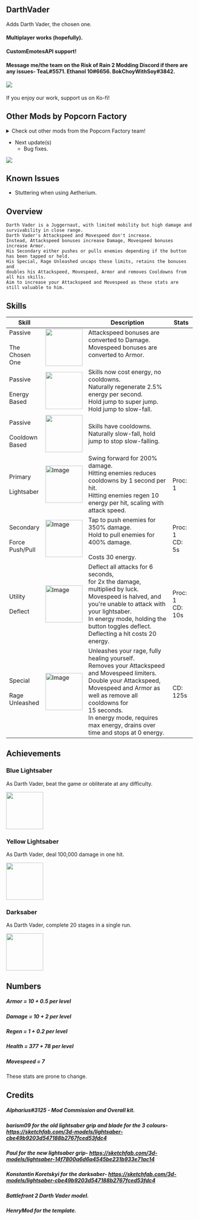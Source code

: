 ## DarthVader
Adds Darth Vader, the chosen one.
#### Multiplayer works (hopefully). 
#### CustomEmotesAPI support!
#### Message me/the team on the Risk of Rain 2 Modding Discord if there are any issues- TeaL#5571. Ethanol 10#6656. BokChoyWithSoy#3842.  
#### <a href="https://ko-fi.com/popcornfactory"><img src="https://user-images.githubusercontent.com/93917577/160220529-efed5020-90ac-467e-98f2-27b5c162d744.png"> </a>
If you enjoy our work, support us on Ko-fi!
## Other Mods by Popcorn Factory
<details>
<summary>Check out other mods from the Popcorn Factory team!</summary>
<div>
    <a href="https://thunderstore.io/package/PopcornFactory/DittoMod/">
        <img src="https://user-images.githubusercontent.com/93917577/168004690-23b6d040-5f89-4b62-916b-c40d774bff02.png"><br>
        <p>DittoMod (TeaL)</p>
    </a>
</div>
<div>
    <a href="https://thunderstore.io/package/PopcornFactory/ShigarakiMod/">
        <img src="https://user-images.githubusercontent.com/93917577/168004591-39480a52-c7fe-4962-997f-cd9460bb4d4a.png"><br>
        <p>ShigarakiMod (TeaL)</p>
    </a>
</div>
<div>
    <a href="https://thunderstore.io/package/TeaL/DekuMod/">
        <img src="https://gcdn.thunderstore.io/live/repository/icons/TeaL-DekuMod-4.1.2.png.128x128_q95.png"><br>
        <p>DekuMod (TeaL)</p>
    </a>
</div>
<div>
    <a href="https://thunderstore.io/package/Ethanol10/Ganondorf_Mod/">
        <img src="https://gcdn.thunderstore.io/live/repository/icons/Ethanol10-Ganondorf_Mod-3.1.5.png.128x128_q95.png"><br>
        <p>Ganondorf Mod (Ethanol 10)</p>
    </a>
</div>
<div>
    <a href="https://thunderstore.io/package/BokChoyWithSoy/Phoenix_Wright_Mod/">
        <img src="https://gcdn.thunderstore.io/live/repository/icons/PopcornFactory-Arsonist_Mod-2.2.1.png.128x128_q95.jpg"><br>
        <p>Arsonist Mod (Popcorn Factory Team)</p>
    </a>
</div>
<div>
    <a href="https://thunderstore.io/package/PopcornFactory/Arsonist_Mod/">
        <img src="https://gcdn.thunderstore.io/live/repository/icons/PopcornFactory-Wisp_WarframeSurvivorMod-3.0.6.png.128x128_q95.png"><br>
        <p>Wisp Mod (Popcorn Factory Team)</p>
    </a>
</div>
<div>
    <a href="https://thunderstore.io/package/PopcornFactory/Rimuru_Tempest_Mod/">
        <img src="https://gcdn.thunderstore.io/live/repository/icons/PopcornFactory-Rimuru_Tempest_Mod-1.0.4.png.128x128_q95.png"><br>
        <p>Rimuru Tempest Mod (Popcorn Factory Team)</p>
    </a>
</div>
<div>
    <a href="https://thunderstore.io/package/BokChoyWithSoy/Phoenix_Wright_Mod/">
      <img width="130" src="https://gcdn.thunderstore.io/live/repository/icons/BokChoyWithSoy-Phoenix_Wright_Mod-1.9.0.png.128x128_q95.png"/>
      <p>Phoenix Wright Mod (BokChoyWithSoy)</p>
    </a>
</div>
<div>
    <a href="https://thunderstore.io/package/BokChoyWithSoy/Bok_Choy_Items/">
        <img src="https://gcdn.thunderstore.io/live/repository/icons/BokChoyWithSoy-Bok_Choy_Items-1.0.3.png.128x128_q95.png"><br>
        <p>Bok Choy Items (BokChoyWithSoy)</p>
    </a>
</div>
</details>

- Next update(s)
    - Bug fixes. 

<img src="https://user-images.githubusercontent.com/93917577/189161332-af9c5572-bab5-4c42-8b92-eb7830d70dbe.PNG">

## Known Issues
- Stuttering when using Aetherium.

## Overview
    Darth Vader is a Juggernaut, with limited mobility but high damage and survivability in close range.
    Darth Vader's Attackspeed and Movespeed don't increase. 
    Instead, Attackspeed bonuses increase Damage, Movespeed bonuses increase Armor.
    His Secondary either pushes or pulls enemies depending if the button has been tapped or held. 
    His Special, Rage Unleashed uncaps these limits, retains the bonuses and 
    doubles his Attackspeed, Movespeed, Armor and removes Cooldowns from all his skills.
    Aim to increase your Attackspeed and Movespeed as these stats are still valuable to him.
    

## Skills
<table>
<thead>
  <tr>
    <th>Skill</th>
    <th></th>
    <th>Description</th>
    <th>Stats</th>
  </tr>
</thead>
<tbody>
  <tr>
    <td>Passive<br><br>The <br>Chosen<br>One</td>
    <td><img src="https://user-images.githubusercontent.com/93917577/180753383-4953862b-208e-40a9-adbc-820edea6ce79.png" width="100" height="100"></td>
    <td>Attackspeed bonuses are converted to Damage.<br>Movespeed bonuses are converted to Armor.<br><br></td>
    <td></td>
  </tr>
  <tr>
    <td>Passive<br><br>Energy<br>Based</td>
    <td><img src="https://user-images.githubusercontent.com/93917577/189158817-1bf3bf58-d897-4314-a582-98b488e0f47c.png" width="100" height="100"></td>
    <td>Skills now cost energy, no cooldowns.<br>Naturally regenerate 2.5% energy per second.<br>Hold jump to super jump.<br>Hold jump to slow-fall.</td>
    <td></td>
  </tr>
  <tr>
    <td>Passive<br><br>Cooldown <br>Based</td>
    <td><img src="https://user-images.githubusercontent.com/93917577/189158828-faf81450-4255-48b9-ac2c-5c5a2ec49a50.png" width="100" height="100"></td>
    <td>Skills have cooldowns.<br>Naturally slow-fall, hold jump to stop slow-falling.<br></td>
    <td></td>
  </tr>
  <tr>
    <td>Primary<br><br>Lightsaber</td>
    <td><img src="https://user-images.githubusercontent.com/93917577/180753381-a09e0e66-9020-4473-8d16-d649398fcf79.png" alt="Image" width="100" height="100"></td>
    <td>Swing forward for 200% damage.<br>Hitting enemies reduces cooldowns by 1 second per hit.<br>Hitting enemies regen 10 energy per hit, scaling with attack speed.</td>
    <td>Proc: 1</td>
  </tr>
  <tr>
    <td>Secondary<br><br>Force <br>Push/Pull<br></td>
    <td><img src="https://user-images.githubusercontent.com/93917577/180753373-e4a16ae3-a89b-42b8-bb3d-0a88a51c4efe.png" alt="Image" width="100" height="100"></td>
    <td>Tap to push enemies for 350% damage.<br>Hold to pull enemies for 400% damage.<br><br>Costs 30 energy.</td>
    <td>Proc: 1<br>CD: 5s</td>
  </tr>
  <tr>
    <td>Utility<br><br>Deflect</td>
    <td><img src="https://user-images.githubusercontent.com/93917577/180753370-704b0353-592d-473c-999c-ef218b38a0dd.png" alt="Image" width="100" height="100"></td>
    <td>Deflect all attacks for 6 seconds,<br>for 2x the damage, multiplied by luck.<br>Movespeed is halved, and you're unable to attack with your lightsaber.<br>In energy mode, holding the button toggles deflect. <br>Deflecting a hit costs 20 energy.</td>
    <td>Proc: 1<br>CD: 10s</td>
  </tr>
  <tr>
    <td>Special<br><br>Rage<br>Unleashed</td>
    <td><img src="https://user-images.githubusercontent.com/93917577/180753387-4c98d23d-6b29-4cc1-9fc6-fdc38caf1d16.png" alt="Image" width="100" height="100"></td>
    <td>Unleashes your rage, fully healing yourself.<br>Removes your Attackspeed and Movespeed limiters.<br>Double your Attackspeed, Movespeed and Armor as well as remove all cooldowns for<br>15 seconds. <br>In energy mode, requires max energy, drains over time and stops at 0 energy.</td>
    <td>CD: 125s</td>
  </tr>
</tbody>
</table>

## Achievements
### Blue Lightsaber
As Darth Vader, beat the game or obliterate at any difficulty.

<img src="https://user-images.githubusercontent.com/93917577/182024352-14674c3f-8556-49d0-8d73-f3da974e001f.PNG" width="100" height="100">

### Yellow Lightsaber
As Darth Vader, deal 100,000 damage in one hit.

<img src="https://user-images.githubusercontent.com/93917577/182024400-cf0bc84f-9d3a-45d8-9d32-02a51e5df685.PNG" width="100" height="100">

### Darksaber
As Darth Vader, complete 20 stages in a single run.

<img src="https://user-images.githubusercontent.com/93917577/180757101-fae538f8-b57d-4a85-bb5c-2bc488e6f5c1.PNG" width="100" height="100">

## Numbers
##### Armor = 10 + 0.5 per level
##### Damage = 10 + 2 per level
##### Regen = 1 + 0.2 per level 
##### Health = 377 + 78 per level
##### Movespeed = 7

These stats are prone to change.

## Credits
##### Alpharius#3125 - Mod Commission and Overall kit.
##### barism09 for the old lightsaber grip and blade for the 3 colours- https://sketchfab.com/3d-models/lightsaber-cbe49b9203d547188b2767fced53fdc4
##### Paul for the new lightsaber grip- https://sketchfab.com/3d-models/lightsaber-14f7800a6d6a4545be231b933e71ac14
##### Konstantin Koretskyi for the darksaber- https://sketchfab.com/3d-models/lightsaber-cbe49b9203d547188b2767fced53fdc4
##### Battlefront 2 Darth Vader model.
##### HenryMod for the template.